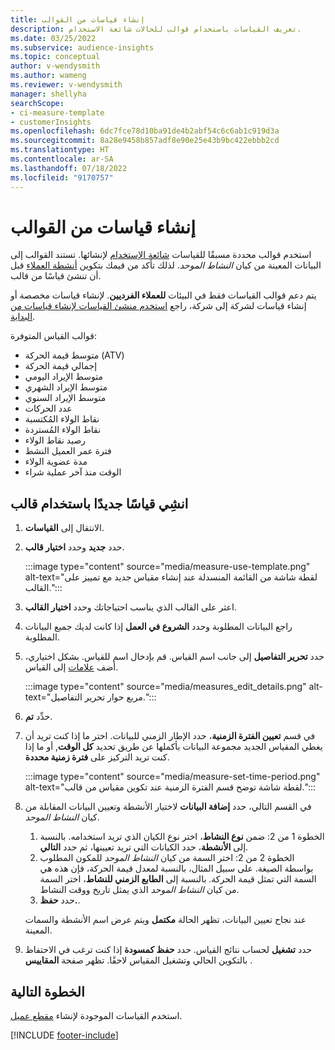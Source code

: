 ```yaml
---
title: إنشاء قياسات من القوالب
description: تعريف القياسات باستخدام قوالب للحالات شائعة الاستخدام.
ms.date: 03/25/2022
ms.subservice: audience-insights
ms.topic: conceptual
author: v-wendysmith
ms.author: wameng
ms.reviewer: v-wendysmith
manager: shellyha
searchScope:
- ci-measure-template
- customerInsights
ms.openlocfilehash: 6dc7fce78d10ba91de4b2abf54c6c6ab1c919d3a
ms.sourcegitcommit: 8a28e9458b857adf8e90e25e43b9bc422ebbb2cd
ms.translationtype: HT
ms.contentlocale: ar-SA
ms.lasthandoff: 07/18/2022
ms.locfileid: "9170757"
---
```

# <a name="create-measures-from-templates"></a>إنشاء قياسات من القوالب

استخدم قوالب محددة مسبقًا للقياسات [شائعة الإستخدام](measures.md) لإنشائها. تستند القوالب إلى البيانات المعينة من كيان *النشاط الموحد*. لذلك تأكد من قيمك بتكوين [أنشطة العملاء](activities.md) قبل أن تنشئ قياسًا من قالب.

يتم دعم قوالب القياسات فقط في البيئات **للعملاء الفرديين**. لإنشاء قياسات مخصصة أو إنشاء قياسات لشركة إلى شركة، راجع [استخدم منشئ القياسات لإنشاء قياسات من البداية](measure-builder.md).

قوالب القياس المتوفرة:
- متوسط قيمة الحركة (ATV)
- إجمالي قيمة الحركة
- متوسط الإيراد اليومي
- متوسط الإيراد الشهري
- متوسط الإيراد السنوي
- عدد الحركات
- نقاط الولاء المُكتسبة
- نقاط الولاء المُستردة
- رصيد نقاط الولاء
- فترة عمر العميل النشط
- مدة عضوية الولاء
- الوقت منذ آخر عملية شراء

## <a name="build-a-new-measure-using-a-template"></a>انشِي قياسًا جديدًا باستخدام قالب

1. الانتقال إلى **القياسات**.

1. حدد **جديد** وحدد **اختيار قالب**.

   :::image type="content" source="media/measure-use-template.png" alt-text="لقطة شاشة من القائمة المنسدلة عند إنشاء مقياس جديد مع تمييز على القالب.":::

1. اعثر على القالب الذي يناسب احتياجاتك وحدد **اختيار القالب**.

1. راجع البيانات المطلوبة وحدد **الشروع في العمل** إذا كانت لديك جميع البيانات المطلوبة.

1. حدد **تحرير التفاصيل** إلى جانب اسم القياس. قم بإدخال اسم للقياس. بشكل اختياري، أضف [علامات](work-with-tags-columns.md#manage-tags) إلى القياس.

   :::image type="content" source="media/measures_edit_details.png" alt-text="مربع حوار تحرير التفاصيل.":::

1. حدِّد **تم**.

1. في قسم **تعيين الفترة الزمنية**، حدد الإطار الزمني للبيانات. اختر ما إذا كنت تريد أن يغطي المقياس الجديد مجموعة البيانات بأكملها عن طريق تحديد **كل الوقت**, أو ما إذا كنت تريد التركيز على **فترة زمنية محددة**.

   :::image type="content" source="media/measure-set-time-period.png" alt-text="لقطة شاشة توضح قسم الفترة الزمنية عند تكوين مقياس من قالب.":::

1. في القسم التالي، حدد **إضافة البيانات** لاختيار الأنشطة وتعيين البيانات المقابلة من كيان *النشاط الموحد*.

    1. الخطوة 1 من 2: ضمن **نوع النشاط**، اختر نوع الكيان الذي تريد استخدامه. بالنسبة إلى **الأنشطة**، حدد الكيانات التي تريد تعيينها، ثم حدد **التالي**.
    1. الخطوة 2 من 2: اختر السمة من كيان *النشاط الموحد* للمكون المطلوب بواسطة الصيغة. على سبيل المثال، بالنسبة لمعدل قيمة الحركة، فإن هذه هي السمة التي تمثل قيمة الحركة. بالنسبة إلى **الطابع الزمني للنشاط**، اختر السمة من كيان *النشاط الموحد* الذي يمثل تاريخ ووقت النشاط.
    1. حدد **حفظ.**.

    عند نجاح تعيين البيانات، تظهر الحالة **مكتمل** ويتم عرض اسم الأنشطة والسمات المعينة.

1. حدد **تشغيل** لحساب نتائج القياس. حدد **حفظ كمسودة** إذا كنت ترغب في الاحتفاظ بالتكوين الحالي وتشغيل المقياس لاحقًا. تظهر صفحة **المقاييس** .

## <a name="next-step"></a>الخطوة التالية

استخدم القياسات الموجودة لإنشاء [مقطع عميل](segments.md).

[!INCLUDE [footer-include](includes/footer-banner.md)]
